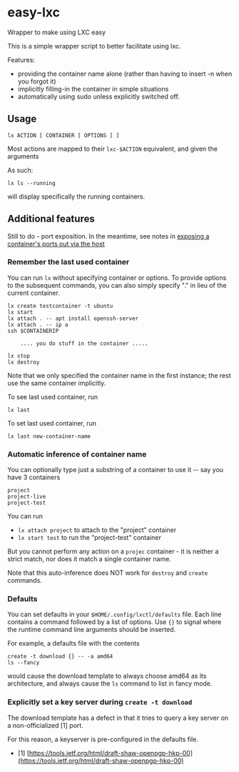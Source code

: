 # easy-lxc

Wrapper to make using LXC easy

This is a simple wrapper script to better facilitate using lxc.

Features:

* providing the container name alone (rather than having to insert -n when you forgot it)
* implicitly filling-in the container in simple situations
* automatically using sudo unless explicitly switched off.

## Usage

	lx ACTION [ CONTAINER [ OPTIONS ] ]

Most actions are mapped to their `lxc-$ACTION` equivalent, and given the arguments

As such:

	lx ls --running

will display specifically the running containers.

## Additional features

Still to do - port exposition. In the meantime, see notes in [exposing a container's ports out via the host](notes/container_exposure.md)

### Remember the last used container

You can run `lx` without specifying container or options. To provide options to the subsequent commands, you can also simply specify "." in lieu of the current container.

	lx create testcontainer -t ubuntu
	lx start
	lx attach . -- apt install openssh-server
	lx attach . -- ip a
	ssh $CONTAINERIP

	    .... you do stuff in the container .....
	
	lx stop
	lx destroy

Note that we only specified the container name in the first instance; the rest use the same container implicitly.

To see last used container, run

	lx last

To set last used container, run

	lx last new-container-name

### Automatic inference of container name

You can optionally type just a substring of a container to use it -- say you have 3 containers

	project
	project-live
	project-test

You can run

* `lx attach project` to attach to the "project" container
* `lx start test` to run the "project-test" container

But you cannot perform any action on a `projec` container - it is neither a strict match, nor does it match a single container name.

Note that this auto-inference does NOT work for `destroy` and `create` commands.

### Defaults

You can set defaults in your `$HOME/.config/lxctl/defaults` file. Each line contains a command followed by a list of options. Use `{}` to signal where the runtime command line arguments should be inserted.

For example, a defaults file with the contents

	create -t download {} -- -a amd64
	ls --fancy

would cause the download template to always choose amd64 as its architecture, and always cause the `ls` command to list in fancy mode.

### Explicitly set a key server during `create -t download`

The download template has a defect in that it tries to query a key server on a non-officialized [1] port.

For this reason, a keyserver is pre-configured in the defaults file.

* [1] [https://tools.ietf.org/html/draft-shaw-openpgp-hkp-00](https://tools.ietf.org/html/draft-shaw-openpgp-hkp-00)

